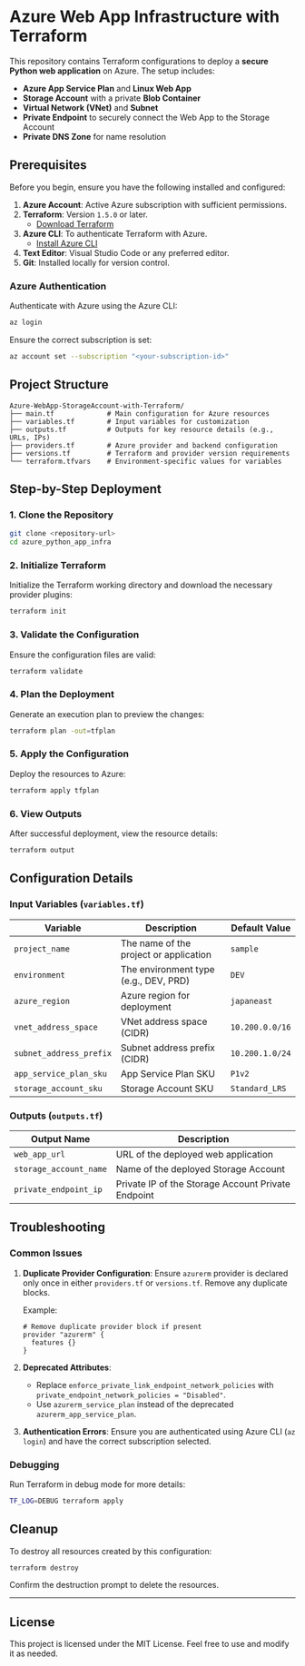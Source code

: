 # Azure Web App Infrastructure with Terraform

This repository contains Terraform configurations to deploy a **secure Python web application** on Azure. The setup includes:

- **Azure App Service Plan** and **Linux Web App**
- **Storage Account** with a private **Blob Container**
- **Virtual Network (VNet)** and **Subnet**
- **Private Endpoint** to securely connect the Web App to the Storage Account
- **Private DNS Zone** for name resolution

## Prerequisites

Before you begin, ensure you have the following installed and configured:

1. **Azure Account**: Active Azure subscription with sufficient permissions.
2. **Terraform**: Version `1.5.0` or later.
   - [Download Terraform](https://www.terraform.io/downloads.html)
3. **Azure CLI**: To authenticate Terraform with Azure.
   - [Install Azure CLI](https://learn.microsoft.com/en-us/cli/azure/install-azure-cli)
4. **Text Editor**: Visual Studio Code or any preferred editor.
5. **Git**: Installed locally for version control.

### Azure Authentication

Authenticate with Azure using the Azure CLI:
```bash
az login
```
Ensure the correct subscription is set:
```bash
az account set --subscription "<your-subscription-id>"
```

## Project Structure

```plaintext
Azure-WebApp-StorageAccount-with-Terraform/
├── main.tf             # Main configuration for Azure resources
├── variables.tf        # Input variables for customization
├── outputs.tf          # Outputs for key resource details (e.g., URLs, IPs)
├── providers.tf        # Azure provider and backend configuration
├── versions.tf         # Terraform and provider version requirements
└── terraform.tfvars    # Environment-specific values for variables
```

## Step-by-Step Deployment

### 1. Clone the Repository

```bash
git clone <repository-url>
cd azure_python_app_infra
```

### 2. Initialize Terraform

Initialize the Terraform working directory and download the necessary provider plugins:

```bash
terraform init
```

### 3. Validate the Configuration

Ensure the configuration files are valid:

```bash
terraform validate
```

### 4. Plan the Deployment

Generate an execution plan to preview the changes:

```bash
terraform plan -out=tfplan
```

### 5. Apply the Configuration

Deploy the resources to Azure:

```bash
terraform apply tfplan
```

### 6. View Outputs

After successful deployment, view the resource details:

```bash
terraform output
```

## Configuration Details

### Input Variables (`variables.tf`)

| Variable                 | Description                                  | Default Value |
|--------------------------|----------------------------------------------|---------------|
| `project_name`           | The name of the project or application      | `sample`      |
| `environment`            | The environment type (e.g., DEV, PRD)       | `DEV`         |
| `azure_region`           | Azure region for deployment                 | `japaneast`   |
| `vnet_address_space`     | VNet address space (CIDR)                   | `10.200.0.0/16`|
| `subnet_address_prefix`  | Subnet address prefix (CIDR)                | `10.200.1.0/24`|
| `app_service_plan_sku`   | App Service Plan SKU                        | `P1v2`        |
| `storage_account_sku`    | Storage Account SKU                         | `Standard_LRS`|

### Outputs (`outputs.tf`)

| Output Name            | Description                                      |
|------------------------|--------------------------------------------------|
| `web_app_url`          | URL of the deployed web application             |
| `storage_account_name` | Name of the deployed Storage Account            |
| `private_endpoint_ip`  | Private IP of the Storage Account Private Endpoint |

## Troubleshooting

### Common Issues

1. **Duplicate Provider Configuration**:
   Ensure `azurerm` provider is declared only once in either `providers.tf` or `versions.tf`. Remove any duplicate blocks.

   Example:
   ```hcl
   # Remove duplicate provider block if present
   provider "azurerm" {
     features {}
   }
   ```

2. **Deprecated Attributes**:
   - Replace `enforce_private_link_endpoint_network_policies` with `private_endpoint_network_policies = "Disabled"`.
   - Use `azurerm_service_plan` instead of the deprecated `azurerm_app_service_plan`.

3. **Authentication Errors**:
   Ensure you are authenticated using Azure CLI (`az login`) and have the correct subscription selected.

### Debugging

Run Terraform in debug mode for more details:
```bash
TF_LOG=DEBUG terraform apply
```

## Cleanup

To destroy all resources created by this configuration:

```bash
terraform destroy
```

Confirm the destruction prompt to delete the resources.

---

## License

This project is licensed under the MIT License. Feel free to use and modify it as needed.
